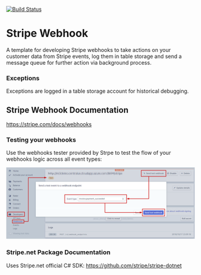 [![Build Status](https://dev.azure.com/Github-Samples/Stripe-Webhook/_apis/build/status/INNVTV.Stripe-Webhook)](https://dev.azure.com/Github-Samples/Stripe-Webhook/_build/latest?definitionId=2)

# Stripe Webhook
A template for developing Stripe webhooks to take actions on your customer data from Stripe events, log them in table storage and send a message queue for further action via background process.

### Exceptions
Exceptions are logged in a table storage account for historical debugging.

## Stripe Webhook Documentation
https://stripe.com/docs/webhooks

### Testing your webhooks
Use the webhooks tester provided by Strpe to test the flow of your webhooks logic across all event types:

![Testing WEbhooks](https://github.com/INNVTV/Stripe-Webhook/blob/master/_docs/imgs/stripe-test-webhook.png)

### Stripe.net Package Documentation
Uses Stripe.net official C# SDK: https://github.com/stripe/stripe-dotnet



